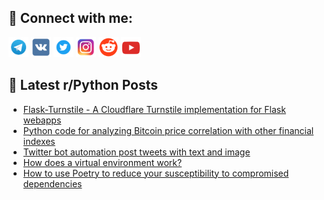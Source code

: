 ## 🔎 Connect with me:
[<img src="https://github.com/bullbesh/bullbesh/blob/main/images/Telegram.png" width="32" height="32" />](https://t.me/bullbesh)
[<img src="https://github.com/bullbesh/bullbesh/blob/main/images/VK.png" width="32" height="32" />](https://vk.com/bullbesh)
[<img src="https://github.com/bullbesh/bullbesh/blob/main/images/Twitter.png" width="32" height="32" />](https://twitter.com/bullbesh1)
[<img src="https://github.com/bullbesh/bullbesh/blob/main/images/Instagram.png" width="32" height="32" />](https://www.instagram.com/bullbesh)
[<img src="https://github.com/bullbesh/bullbesh/blob/main/images/Reddit.png" width="32" height="32" />](https://www.reddit.com/user/bullbesh)
[<img src="https://github.com/bullbesh/bullbesh/blob/main/images/YouTube.png" width="32" height="32" />](https://www.youtube.com/channel/UCtfjRs6uzgq5mfm8S06WTcg)

## 📕 Latest r/Python Posts
<!-- BLOG-POST-LIST:START -->
- [Flask-Turnstile - A Cloudflare Turnstile implementation for Flask webapps](https://www.reddit.com/r/Python/comments/104nym7/flaskturnstile_a_cloudflare_turnstile/)
- [Python code for analyzing Bitcoin price correlation with other financial indexes](https://www.reddit.com/r/Python/comments/104hnno/python_code_for_analyzing_bitcoin_price/)
- [Twitter bot automation post tweets with text and image](https://www.reddit.com/r/Python/comments/104flg3/twitter_bot_automation_post_tweets_with_text_and/)
- [How does a virtual environment work?](https://www.reddit.com/r/Python/comments/104dfxa/how_does_a_virtual_environment_work/)
- [How to use Poetry to reduce your susceptibility to compromised dependencies](https://www.reddit.com/r/Python/comments/104bv0s/how_to_use_poetry_to_reduce_your_susceptibility/)
<!-- BLOG-POST-LIST:END -->
